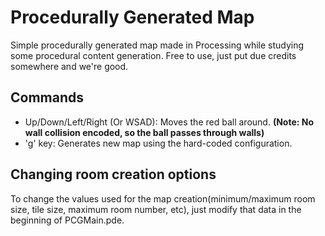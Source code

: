 # Procedurally Generated Map

Simple procedurally generated map made in Processing while studying some procedural content generation. 
Free to use, just put due credits somewhere and we're good.

## Commands

- Up/Down/Left/Right (Or WSAD): Moves the red ball around. **(Note: No wall collision encoded, so the ball passes through walls)**
- 'g' key: Generates new map using the hard-coded configuration.

## Changing room creation options

To change the values used for the map creation(minimum/maximum room size, tile size, maximum room number, etc), 
just modify that data in the beginning of PCGMain.pde.
